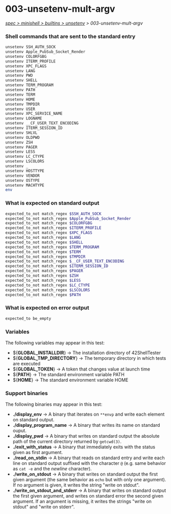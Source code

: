 # 003-unsetenv-mult-argv

*[spec > minishell > builtins > unsetenv](..) > 003-unsetenv-mult-argv*

### Shell commands that are sent to the standard entry

```bash
unsetenv SSH_AUTH_SOCK
unsetenv Apple_PubSub_Socket_Render
unsetenv COLORFGBG
unsetenv ITERM_PROFILE
unsetenv XPC_FLAGS
unsetenv LANG
unsetenv PWD
unsetenv SHELL
unsetenv TERM_PROGRAM
unsetenv PATH
unsetenv TERM
unsetenv HOME
unsetenv TMPDIR
unsetenv USER
unsetenv XPC_SERVICE_NAME
unsetenv LOGNAME
unsetenv __CF_USER_TEXT_ENCODING
unsetenv ITERM_SESSION_ID
unsetenv SHLVL
unsetenv OLDPWD
unsetenv ZSH
unsetenv PAGER
unsetenv LESS
unsetenv LC_CTYPE
unsetenv LSCOLORS
unsetenv _
unsetenv HOSTTYPE
unsetenv VENDOR
unsetenv OSTYPE
unsetenv MACHTYPE
env

```

### What is expected on standard output

```bash
expected_to_not match_regex $SSH_AUTH_SOCK
expected_to_not match_regex $Apple_PubSub_Socket_Render
expected_to_not match_regex $COLORFGBG
expected_to_not match_regex $ITERM_PROFILE
expected_to_not match_regex $XPC_FLAGS
expected_to_not match_regex $LANG
expected_to_not match_regex $SHELL
expected_to_not match_regex $TERM_PROGRAM
expected_to_not match_regex $TERM
expected_to_not match_regex $TMPDIR
expected_to_not match_regex $__CF_USER_TEXT_ENCODING
expected_to_not match_regex $ITERM_SESSION_ID
expected_to_not match_regex $PAGER
expected_to_not match_regex $ZSH
expected_to_not match_regex $LESS
expected_to_not match_regex $LC_CTYPE
expected_to_not match_regex $LSCOLORS
expected_to_not match_regex $PATH

```

### What is expected on error output

```bash
expected_to be_empty
```

### Variables

The following variables may appear in this test:

* ${**GLOBAL_INSTALLDIR**} -> The installation directory of 42ShellTester
* ${**GLOBAL_TMP_DIRECTORY**} -> The temporary directory in which tests are executed
* ${**GLOBAL_TOKEN**} -> A token that changes value at launch time
* ${**PATH**} -> The standard environment variable PATH
* ${**HOME**} -> The standard environment variable HOME

### Support binaries

The following binaries may appear in this test:


* **./display_env** -> A binary that iterates on `**envp` and write each element on standard output.
* **./display_program_name** -> A binary that writes its name on standard ouput.
* **./display_pwd** -> A binary that writes on standard output the absolute path of the current directory returned by `getcwd(3)`.
* **./exit_with_status** -> A binary that immediately exits with the status given as first argument.
* **./read_on_stdin** -> A binary that reads on standard entry and write each line on standard output suffixed with the character `@` (e.g. same behavior as `cat -e` and the *newline* character).
* **./write_on_stdout** -> A binary that writes on standard output the first given argument (the same behavior as `echo` but with only one argument). If no argument is given, it writes the string "write on stdout".
* **./write_on_stdout_and_stderr** -> A binary that writes on standard output the first given argument, and writes on standard error the second given argument. If an argument is missing, it writes the strings "write on stdout" and "write on stderr".
